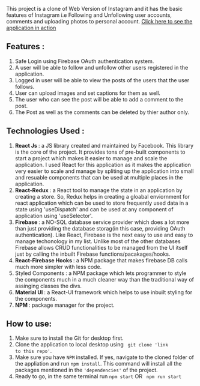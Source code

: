 This project is a clone of Web Version of Instagram and it has the basic features of Instagram i.e Following and Unfollowing user accounts, comments and uploading photos to personal account. <a href="https://instagram-b7d1c.web.app/">Click here to see the application in action</a>

<h2> Features :  </h2>

1. Safe Login using Firebase OAuth authentication system.
2. A user will be able to follow and unfollow other users registered in the application.
3. Logged in user will be able to view the posts of the users that the user follows.
4. User can upload images and set captions for them as well.
5. The user who can see the post will be able to add a comment to the post.
6. The Post as well as the comments can be deleted by thier author only.

<h2> Technologies Used : </h2>

1. <strong>React Js </strong>: a JS library created and maintained by Facebook. This library is the core of the project. It provides tons of pre-built components to start a project which makes it easier to manage and scale the application. I used React for this application as it makes the application very easier to scale and manage by spliting up the application into small and resuable components that can be used at multiple places in the application.
2. <strong>React-Redux </strong>: a React tool to manage the state in an application by creating a store. So, Redux helps in creating a gloabal enviornment for react application which can be used to store frequently used data in a state using 'useDispatch' and can be used at any component of application using 'useSelector'.
3. <strong>Firebase </strong>: a NO-SQL database service provider which does a lot more than just providing the database storag(in this case, providing OAuth authentication). Like React, Firebase is the next easy to use and easy to manage techonology in my list. Unlike most of the other databases Firebase allows CRUD functionalities to be managed from the UI itself just by calling the inbuilt Firebase functions/pacakages/hooks. 
4. <strong>React-Firebase Hooks </strong>: a NPM package that makes firebase DB calls much more simpler with less code.
5. Styled Components : a NPM package which lets programmer to style the components much in a much cleaner way than the traditional way of assinging classes the divs.
6. <strong>Material UI </strong>: a React-UI framework which helps to use inbuilt styling for the components.
7. <strong>NPM </strong>: package manager for the project.

<h2> How to use: </h2>

1. Make sure to install the Git for desktop first.
2. Clone the application to local desktop using <code> git clone 'link to this repo'</code>.
3. Make sure you have <code>NPM</code> installed. If yes, navigate to the cloned folder of the appliation and run <code>npm install</code>. This command will install all the packages mentioned in the <code>'dependencies'</code> of the project.
4. Ready to go, in the same terminal run <code>npm start</code> OR <code> npm run start </code>
